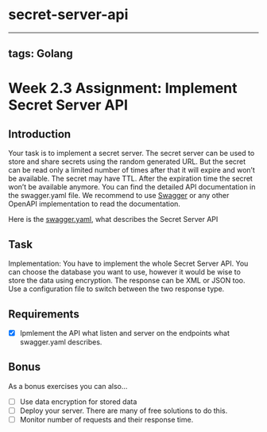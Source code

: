 # secret-server-api

---
tags: Golang
---
# Week 2.3 Assignment: Implement Secret Server API

## Introduction

Your task is to implement a secret server. The secret server can be used to store and share secrets using the random generated URL. But the secret can be read only a limited number of times after that it will expire and won’t be available. The secret may have TTL. After the expiration time the secret won’t be available anymore. You can find the detailed API documentation in the swagger.yaml file. We recommend to use [Swagger](https://editor.swagger.io/) or any other OpenAPI implementation to read the documentation.

Here is the [swagger.yaml](https://gist.github.com/olivernadj/76abe003e4979ce36c3857318ab4f904), what describes the Secret Server API

## Task

Implementation: You have to implement the whole Secret Server API. You can choose the database you want to use, however it would be wise to store the data using encryption. The response can be XML or JSON too. Use a configuration file to switch between the two response type.


## Requirements

- [x] Ipmlement the API what listen and server on the endpoints what swagger.yaml describes.



## Bonus

As a bonus exercises you can also...

- [ ] Use data encryption for stored data
- [ ] Deploy your server. There are many of free solutions to do this.
- [ ] Monitor number of requests and their response time.
